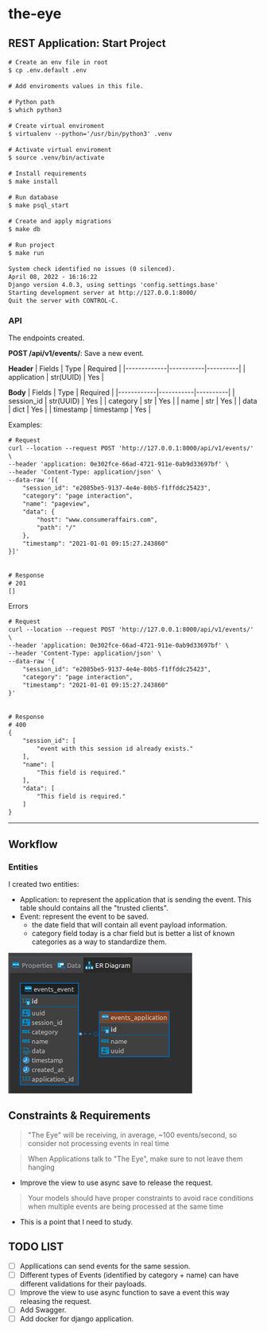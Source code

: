 # the-eye

## REST Application: Start Project

```shell
# Create an env file in root
$ cp .env.default .env

# Add enviroments values in this file.

# Python path
$ which python3

# Create virtual enviroment
$ virtualenv --python='/usr/bin/python3' .venv

# Activate virtual enviroment
$ source .venv/bin/activate 

# Install requirements
$ make install

# Run database 
$ make psql_start

# Create and apply migrations 
$ make db

# Run project
$ make run

System check identified no issues (0 silenced).
April 08, 2022 - 16:16:22
Django version 4.0.3, using settings 'config.settings.base'
Starting development server at http://127.0.0.1:8000/
Quit the server with CONTROL-C.
```


### API
The endpoints created.

**POST /api/v1/events/**: Save a new event.


**Header**
| Fields      | Type      | Required |
|-------------|-----------|----------|
| application | str(UUID) | Yes      |

**Body**
| Fields     | Type      | Required |
|------------|-----------|----------|
| session_id | str(UUID) | Yes      |
| category   | str       | Yes      |
| name       | str       | Yes      |
| data       | dict      | Yes      |
| timestamp  | timestamp | Yes      |

Examples:
```
# Request
curl --location --request POST 'http://127.0.0.1:8000/api/v1/events/' \
--header 'application: 0e302fce-66ad-4721-911e-0ab9d33697bf' \
--header 'Content-Type: application/json' \
--data-raw '[{
    "session_id": "e2085be5-9137-4e4e-80b5-f1ffddc25423",
    "category": "page interaction",
    "name": "pageview",
    "data": {
        "host": "www.consumeraffairs.com",
        "path": "/"
    },
    "timestamp": "2021-01-01 09:15:27.243860"
}]'


# Response
# 201
[]
```

Errors
```
# Request
curl --location --request POST 'http://127.0.0.1:8000/api/v1/events/' \
--header 'application: 0e302fce-66ad-4721-911e-0ab9d33697bf' \
--header 'Content-Type: application/json' \
--data-raw '{
    "session_id": "e2085be5-9137-4e4e-80b5-f1ffddc25423",
    "category": "page interaction",
    "timestamp": "2021-01-01 09:15:27.243860"
}'


# Response
# 400
{
    "session_id": [
        "event with this session id already exists."
    ],
    "name": [
        "This field is required."
    ],
    "data": [
        "This field is required."
    ]
}
```


---
## Workflow
### Entities

I created two entities:
- Application: to represent the application that is sending the event. This table should contains all the "trusted clients".
- Event: represent the event to be saved.
    - the date field that will contain all event payload information.
    - category field today is a char field but is better a list of known categories as a way to standardize them.

![Screenshot](docs/der.png)

## Constraints & Requirements

> "The Eye" will be receiving, in average, ~100 events/second, so consider not processing events in real time

> When Applications talk to "The Eye", make sure to not leave them hanging
- Improve the view to use async save to release the request.

> Your models should have proper constraints to avoid race conditions when multiple events are being processed at the same time
- This is a point that I need to study.


## TODO LIST
- [ ] Appllications can send events for the same session.
- [ ] Different types of Events (identified by category + name) can have different validations for their payloads.
- [ ] Improve the view to use async function to save a event this way releasing the request.
- [ ] Add Swagger.
- [ ] Add docker for django application.

